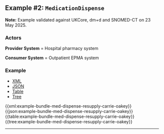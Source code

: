 <h2><a name="example2"></a>Example #2: <code>MedicationDispense</code></h2>

<div class="nhsd-a-box nhsd-a-box--bg-light-blue nhsd-!t-margin-bottom-6 nhsd-t-body"><strong>Note:</strong> Example validated against UKCore, dm+d and SNOMED-CT on 23 May 2025.</div>

### Actors

**Provider System** = Hospital pharmacy system

**Consumer System** = Outpatient EPMA system

### Example

<!--// start of code snippet -->
<div>
    <ul class="nav nav-tabs" role="tablist">
      <li role="presentation" class="active">
        <a href="#xml-11" aria-controls="xml" role="tab" data-toggle="tab">XML</a>
      </li>
      <li role="presentation">
        <a href="#json-11" aria-controls="json" role="tab" data-toggle="tab">JSON</a>
      </li>
        <li role="presentation">
        <a href="#table-11" aria-controls="table" role="tab" data-toggle="tab">Table</a>
      </li>
      <li role="presentation">
        <a href="#tree-11" aria-controls="tree" role="tab" data-toggle="tab">Tree</a>
      </li>
  </ul>

  <!-- Tab panes -->
  <div class="tab-content snippet">
    <div role="tabpanel" class="tab-pane active" id="xml-11">
      {{xml:example-bundle-med-dispense-resupply-carrie-oakey}}
    </div>
    <div role="tabpanel" class="tab-pane" id="json-11">
      {{json:example-bundle-med-dispense-resupply-carrie-oakey}}
    </div>
    <div role="tabpanel" class="tab-pane" id="table-11">
      {{table:example-bundle-med-dispense-resupply-carrie-oakey}}
    </div>
    <div role="tabpanel" class="tab-pane" id="tree-11">
      {{tree:example-bundle-med-dispense-resupply-carrie-oakey}}
    </div>
  </div>
</div>
<!--// end of code snippet -->

---